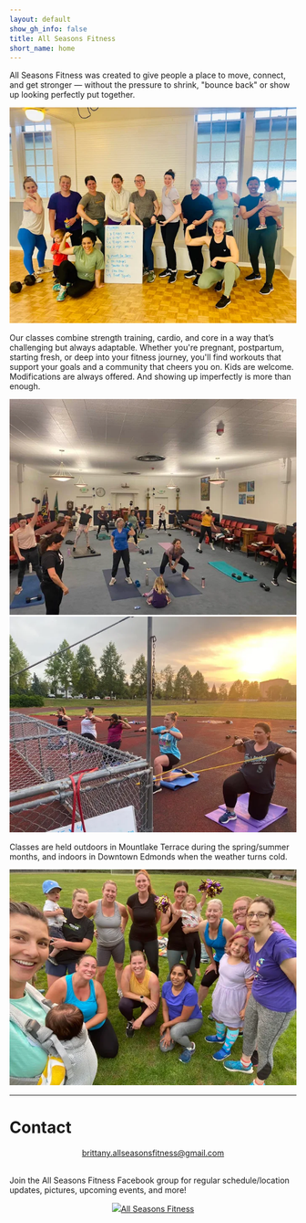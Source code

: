 ```yaml
---
layout: default
show_gh_info: false
title: All Seasons Fitness
short_name: home
---
```


All Seasons Fitness was created to give people a place to move, connect, and get stronger — without the pressure to shrink, "bounce back" or show up looking perfectly put together.

<img class="img-responsive asf-img" src="assets/images/group1.png">

Our classes combine strength training, cardio, and core in a way that’s challenging but always adaptable. Whether you're pregnant, postpartum, starting fresh, or deep into your fitness journey, you'll find workouts that support your goals and a community that cheers you on. Kids are welcome. Modifications are always offered. And showing up imperfectly is more than enough.

<img class="img-responsive asf-img asf-img-small asf-img-float-center" src="assets/images/inside1.png">
<img class="img-responsive asf-img asf-img-small asf-img-float-center" src="assets/images/latpull.png">

Classes are held outdoors in Mountlake Terrace during the spring/summer months, and indoors in Downtown Edmonds when the weather turns cold.

<img class="img-responsive asf-img" src="assets/images/group3.png">

* * *

# Contact

<div style="text-align:center"><a href="mailto:brittany.allseasonsfitness@gmail.com">brittany.allseasonsfitness@gmail.com</a></div>
<br>

Join the All Seasons Fitness Facebook group for regular schedule/location updates, pictures, upcoming events, and more!

<div style="text-align: center;"><a href="https://www.facebook.com/groups/721088668952518/?ref=share&mibextid=NSMWBT" class="btn section-btn" target="_blank" rel="noopener noreferrer"><img src="assets/images/facebook_black.png"/>All Seasons Fitness</a></div>

<!-- ![Octocat](https://github.githubassets.com/images/icons/emoji/octocat.png) -->
